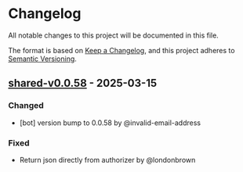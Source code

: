 # Changelog

All notable changes to this project will be documented in this file.

The format is based on [Keep a Changelog](https://keepachangelog.com/en/1.0.0/),
and this project adheres to [Semantic Versioning](https://semver.org/spec/v2.0.0.html).

## [shared-v0.0.58] - 2025-03-15

### Changed
- [bot] version bump to 0.0.58 by @invalid-email-address

### Fixed
- Return json directly from authorizer by @londonbrown

[shared-v0.0.58]: https://github.com/londonbrown/blog-lambdas/compare/v0.0.57..shared-v0.0.58

<!-- generated by git-cliff -->
